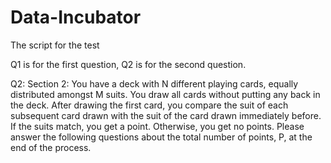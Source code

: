 # Data-Incubator
The script for the test

Q1 is for the first question, Q2 is for the second question.


Q2:
Section 2: You have a deck with N different playing cards, equally distributed amongst M suits. You draw all cards without putting any back in the deck. After drawing the first card, you compare the suit of each subsequent card drawn with the suit of the card drawn immediately before. If the suits match, you get a point. Otherwise, you get no points. Please answer the following questions about the total number of points, P, at the end of the process.

